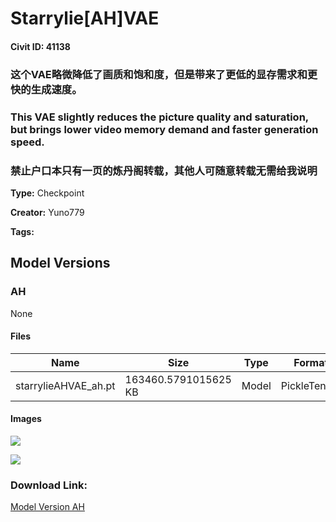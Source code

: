 # Starrylie[AH]VAE

#### Civit ID: 41138

<h3>这个VAE略微降低了画质和饱和度，但是带来了更低的显存需求和更快的生成速度。</h3><h3>This VAE slightly reduces the picture quality and saturation, but brings lower video memory demand and faster generation speed.</h3><h3>禁止户口本只有一页的炼丹阁转载，其他人可随意转载无需给我说明</h3>

**Type:** Checkpoint

**Creator:** Yuno779

**Tags:** 

## Model Versions

### AH

None

#### Files

| Name | Size | Type | Format | Download Url | AutoV1 | AutoV2 | SHA256 | CRC32 | BLAKE3 |
| --- | --- | --- | --- | --- | --- | --- | --- | --- | --- |
| starrylieAHVAE_ah.pt | 163460.5791015625 KB | Model | PickleTensor | https://civitai.com/api/download/models/46151 | 1E27BCC0 | 74ED3784C3 | 74ED3784C3E3D17851E78A38C6393C2F47C68B9FBAADC1FC8AFE3028B18243CD | 8550DF8C | AB9E3516A7E2D3C612B0F9490C7DC3117D009D56B15B9D896592AEFE7A69E1E9 |

#### Images

<p><img src="https://image.civitai.com/xG1nkqKTMzGDvpLrqFT7WA/f235836e-9061-4e13-3511-df413a29f900/width=450/499532.jpeg" /></p>

<p><img src="https://image.civitai.com/xG1nkqKTMzGDvpLrqFT7WA/5d0bc227-af39-4c4a-ae6b-015308e0df00/width=450/499534.jpeg" /></p>

### Download Link:

[Model Version AH](https://civitai.com/api/download/models/46151)

